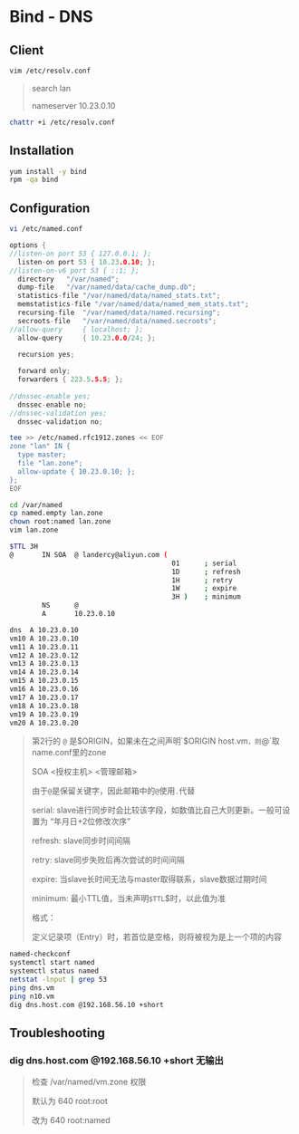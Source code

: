 # Bind - DNS

## Client

```sh
vim /etc/resolv.conf
```

>search lan
>
>nameserver 10.23.0.10

```sh
chattr +i /etc/resolv.conf 
```

## Installation

```sh
yum install -y bind
rpm -qa bind
```

## Configuration

```sh
vi /etc/named.conf
```

```c
options {
//listen-on port 53 { 127.0.0.1; };
  listen-on port 53 { 10.23.0.10; };
//listen-on-v6 port 53 { ::1; };
  directory   "/var/named";
  dump-file   "/var/named/data/cache_dump.db";
  statistics-file "/var/named/data/named_stats.txt";
  memstatistics-file "/var/named/data/named_mem_stats.txt";
  recursing-file  "/var/named/data/named.recursing";
  secroots-file   "/var/named/data/named.secroots";
//allow-query     { localhost; };
  allow-query     { 10.23.0.0/24; };
  
  recursion yes;

  forward only;
  forwarders { 223.5.5.5; };
  
//dnssec-enable yes;
  dnssec-enable no;
//dnssec-validation yes;
  dnssec-validation no;
```

```sh
tee >> /etc/named.rfc1912.zones << EOF
zone "lan" IN {
  type master;
  file "lan.zone";
  allow-update { 10.23.0.10; };
};
EOF
```

```sh
cd /var/named
cp named.empty lan.zone
chown root:named lan.zone
vim lan.zone
```

```sh
$TTL 3H
@       IN SOA  @ landercy@aliyun.com (
                                        01      ; serial
                                        1D      ; refresh
                                        1H      ; retry
                                        1W      ; expire
                                        3H )    ; minimum
        NS      @
        A       10.23.0.10

dns  A 10.23.0.10
vm10 A 10.23.0.10
vm11 A 10.23.0.11
vm12 A 10.23.0.12
vm13 A 10.23.0.13
vm14 A 10.23.0.14
vm15 A 10.23.0.15
vm16 A 10.23.0.16
vm17 A 10.23.0.17
vm18 A 10.23.0.18
vm19 A 10.23.0.19
vm20 A 10.23.0.20
```

>第2行的 `@` 是$ORIGIN，如果未在之间声明`$ORIGIN host.vm`，则`@`取name.conf里的zone
>
>SOA <授权主机> <管理邮箱>
>
>由于`@`是保留关键字，因此邮箱中的`@`使用`.`代替
>
>serial: slave进行同步时会比较该字段，如数值比自己大则更新。一般可设置为 “年月日+2位修改次序”
>
>refresh: slave同步时间间隔
>
>retry: slave同步失败后再次尝试的时间间隔
>
>expire: 当slave长时间无法与master取得联系，slave数据过期时间
>
>minimum: 最小TTL值，当未声明`$TTL`$时，以此值为准
>
>格式：
>
>定义记录项（Entry）时，若首位是空格，则将被视为是上一个项的内容

```sh
named-checkconf
systemctl start named
systemctl status named
netstat -lnput | grep 53
ping dns.vm
ping n10.vm
dig dns.host.com @192.168.56.10 +short
```

## Troubleshooting

### dig dns.host.com @192.168.56.10 +short 无输出

> 检查 /var/named/vm.zone 权限
>
> 默认为 640 root:root 
>
> 改为 640 root:named
